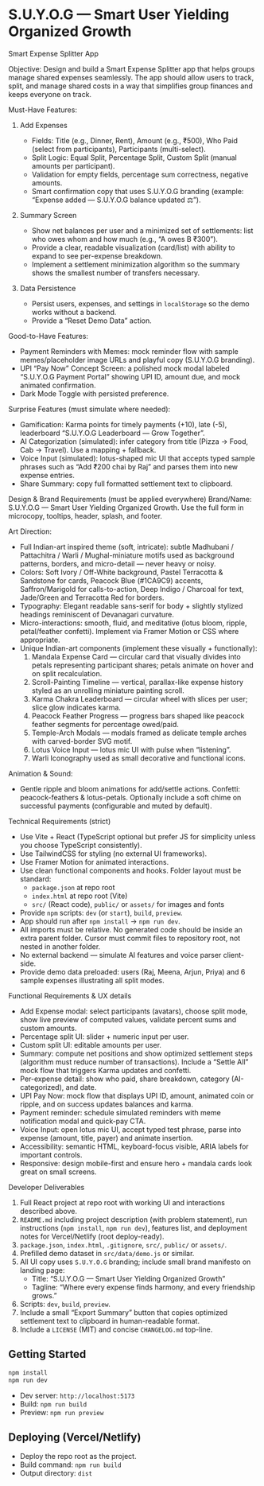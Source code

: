 # S.U.Y.O.G — Smart User Yielding Organized Growth

Smart Expense Splitter App

Objective:
Design and build a Smart Expense Splitter app that helps groups manage shared expenses seamlessly. The app should allow users to track, split, and manage shared costs in a way that simplifies group finances and keeps everyone on track.

Must-Have Features:
1. Add Expenses
   - Fields: Title (e.g., Dinner, Rent), Amount (e.g., ₹500), Who Paid (select from participants), Participants (multi-select).
   - Split Logic: Equal Split, Percentage Split, Custom Split (manual amounts per participant).
   - Validation for empty fields, percentage sum correctness, negative amounts.
   - Smart confirmation copy that uses S.U.Y.O.G branding (example: “Expense added — S.U.Y.O.G balance updated ⚖️”).

2. Summary Screen
   - Show net balances per user and a minimized set of settlements: list who owes whom and how much (e.g., “A owes B ₹300”).
   - Provide a clear, readable visualization (card/list) with ability to expand to see per-expense breakdown.
   - Implement a settlement minimization algorithm so the summary shows the smallest number of transfers necessary.

3. Data Persistence
   - Persist users, expenses, and settings in `localStorage` so the demo works without a backend.
   - Provide a “Reset Demo Data” action.

Good-to-Have Features:
- Payment Reminders with Memes: mock reminder flow with sample memes/placeholder image URLs and playful copy (S.U.Y.O.G branding).
- UPI “Pay Now” Concept Screen: a polished mock modal labeled “S.U.Y.O.G Payment Portal” showing UPI ID, amount due, and mock animated confirmation.
- Dark Mode Toggle with persisted preference.

Surprise Features (must simulate where needed):
- Gamification: Karma points for timely payments (+10), late (-5), leaderboard “S.U.Y.O.G Leaderboard — Grow Together”.
- AI Categorization (simulated): infer category from title (Pizza → Food, Cab → Travel). Use a mapping + fallback.
- Voice Input (simulated): lotus-shaped mic UI that accepts typed sample phrases such as “Add ₹200 chai by Raj” and parses them into new expense entries.
- Share Summary: copy full formatted settlement text to clipboard.

Design & Brand Requirements (must be applied everywhere)
Brand/Name: S.U.Y.O.G — Smart User Yielding Organized Growth. Use the full form in microcopy, tooltips, header, splash, and footer.

Art Direction:
- Full Indian-art inspired theme (soft, intricate): subtle Madhubani / Pattachitra / Warli / Mughal-miniature motifs used as background patterns, borders, and micro-detail — never heavy or noisy.
- Colors: Soft Ivory / Off-White background, Pastel Terracotta & Sandstone for cards, Peacock Blue (#1CA9C9) accents, Saffron/Marigold for calls-to-action, Deep Indigo / Charcoal for text, Jade/Green and Terracotta Red for borders.
- Typography: Elegant readable sans-serif for body + slightly stylized headings reminiscent of Devanagari curvature.
- Micro-interactions: smooth, fluid, and meditative (lotus bloom, ripple, petal/feather confetti). Implement via Framer Motion or CSS where appropriate.
- Unique Indian-art components (implement these visually + functionally):
  1. Mandala Expense Card — circular card that visually divides into petals representing participant shares; petals animate on hover and on split recalculation.
  2. Scroll-Painting Timeline — vertical, parallax-like expense history styled as an unrolling miniature painting scroll.
  3. Karma Chakra Leaderboard — circular wheel with slices per user; slice glow indicates karma.
  4. Peacock Feather Progress — progress bars shaped like peacock feather segments for percentage owed/paid.
  5. Temple-Arch Modals — modals framed as delicate temple arches with carved-border SVG motif.
  6. Lotus Voice Input — lotus mic UI with pulse when “listening”.
  7. Warli Iconography used as small decorative and functional icons.

Animation & Sound:
- Gentle ripple and bloom animations for add/settle actions. Confetti: peacock-feathers & lotus-petals. Optionally include a soft chime on successful payments (configurable and muted by default).

Technical Requirements (strict)
- Use Vite + React (TypeScript optional but prefer JS for simplicity unless you choose TypeScript consistently).
- Use TailwindCSS for styling (no external UI frameworks).
- Use Framer Motion for animated interactions.
- Use clean functional components and hooks. Folder layout must be standard:
  - `package.json` at repo root
  - `index.html` at repo root (Vite)
  - `src/` (React code), `public/` or `assets/` for images and fonts
- Provide `npm` scripts: `dev` (or `start`), `build`, `preview`.
- App should run after `npm install` → `npm run dev`.
- All imports must be relative. No generated code should be inside an extra parent folder. Cursor must commit files to repository root, not nested in another folder.
- No external backend — simulate AI features and voice parser client-side.
- Provide demo data preloaded: users (Raj, Meena, Arjun, Priya) and 6 sample expenses illustrating all split modes.

Functional Requirements & UX details
- Add Expense modal: select participants (avatars), choose split mode, show live preview of computed values, validate percent sums and custom amounts.
- Percentage split UI: slider + numeric input per user.
- Custom split UI: editable amounts per user.
- Summary: compute net positions and show optimized settlement steps (algorithm must reduce number of transactions). Include a “Settle All” mock flow that triggers Karma updates and confetti.
- Per-expense detail: show who paid, share breakdown, category (AI-categorized), and date.
- UPI Pay Now: mock flow that displays UPI ID, amount, animated coin or ripple, and on success updates balances and karma.
- Payment reminder: schedule simulated reminders with meme notification modal and quick-pay CTA.
- Voice Input: open lotus mic UI, accept typed test phrase, parse into expense (amount, title, payer) and animate insertion.
- Accessibility: semantic HTML, keyboard-focus visible, ARIA labels for important controls.
- Responsive: design mobile-first and ensure hero + mandala cards look great on small screens.

Developer Deliverables
1. Full React project at repo root with working UI and interactions described above.
2. `README.md` including project description (with problem statement), run instructions (`npm install`, `npm run dev`), features list, and deployment notes for Vercel/Netlify (root deploy-ready).
3. `package.json`, `index.html`, `.gitignore`, `src/`, `public/` or `assets/`.
4. Prefilled demo dataset in `src/data/demo.js` or similar.
5. All UI copy uses `S.U.Y.O.G` branding; include small brand manifesto on landing page:
   - Title: “S.U.Y.O.G — Smart User Yielding Organized Growth”
   - Tagline: “Where every expense finds harmony, and every friendship grows.”
6. Scripts: `dev`, `build`, `preview`.
7. Include a small “Export Summary” button that copies optimized settlement text to clipboard in human-readable format.
8. Include a `LICENSE` (MIT) and concise `CHANGELOG.md` top-line.

## Getting Started

```bash
npm install
npm run dev
```

- Dev server: `http://localhost:5173`
- Build: `npm run build`
- Preview: `npm run preview`

## Deploying (Vercel/Netlify)
- Deploy the repo root as the project.
- Build command: `npm run build`
- Output directory: `dist`

